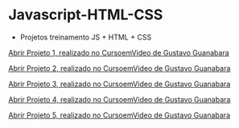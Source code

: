 # Javascript-HTML-CSS
* Projetos treinamento JS + HTML + CSS

<a href="https://luangf.github.io/Javascript-HTML-CSS/projeto1/" target="_blank">Abrir Projeto 1, realizado no CursoemVideo de Gustavo Guanabara</a>

<a href="https://luangf.github.io/Javascript-HTML-CSS/projeto2/" target="_blank">Abrir Projeto 2, realizado no CursoemVideo de Gustavo Guanabara</a>

<a href="https://luangf.github.io/Javascript-HTML-CSS/projeto3/" target="_blank">Abrir Projeto 3, realizado no CursoemVideo de Gustavo Guanabara</a>

<a href="https://luangf.github.io/Javascript-HTML-CSS/projeto4/" target="_blank">Abrir Projeto 4, realizado no CursoemVideo de Gustavo Guanabara</a>

<a href="https://luangf.github.io/Javascript-HTML-CSS/projeto5/" target="_blank">Abrir Projeto 5, realizado no CursoemVideo de Gustavo Guanabara</a>
